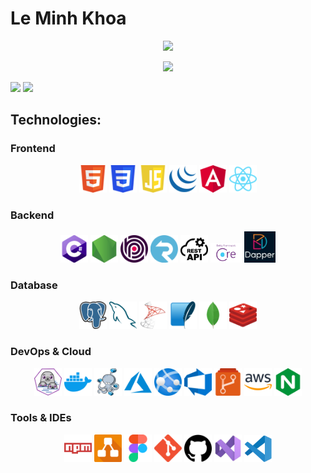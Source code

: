 # Le Minh Khoa

<p align='center'>
<!-- <img src='https://github-profile-trophy.vercel.app/?username=tynab&theme=dracula&column=6'> -->
<img src='https://hacked-github-stat-trophies.vercel.app/?username=p3t3r276&theme=dracula&column=11'>
</p>

<p align='center'>
<img src='https://github-widgetbox.vercel.app/api/profile?username=p3t3r276&data=followers,repositories,stars,commits'>
</p>


<p align='left'>
<!-- <img algin='left' width='49%' src='https://github-readme-stats.vercel.app/api?username=tynab&count_private=true&show_icons=true&theme=dracula' /> -->
<img algin='left' width='49.7%' src='https://readme-stats-fabio-vicente.vercel.app/api?username=p3t3r276&count_private=true&show_icons=true&theme=dracula' />
<img algin='right' width='49.7%' src='https://github-readme-streak-stats.herokuapp.com/?user=p3t3r276&theme=dracula' />
</p>

## Technologies:

### Frontend

<p align='center'>
    <img src='pics/HTML.png' width='44' title='HTML'>
    <img src='pics/CSS.png' width='44' title='CSS'>
    <img src='pics/JS.png' width='44' title='JavaScript'>
    <img src='pics/jQuery.png' width='44' title='jQuery'>
    <img src='pics/Angular.png' width='44' title='Angular'>
    <img src='pics/React.png' width='44' title='React'>
</p>

### Backend

<p align='center'>
    <img src='pics/CS.png' width='44' title='C#'>
    <img src='pics/Nodejs.png' width='44' title='Node.js'>
    <img src='pics/ABP.png' width='44' title='ABP Framework'>
    <img src='pics/SignalR.png' width='44' title='SignalR'>
    <img src='pics/restapi.png' width='44' title='Rest API'>
    <img src='pics/ef-core-2.png' width='50' title='Entity Framework Core'>
    <img src='pics/dapper.png' width='50' title='Dapper'>
</p>

### Database

<p align='center'>
    <img src='pics/Postgre.png' width='44' title='PostgreSQL'>
    <img src='pics/MySQL.png' width='44' title='MySQL'>
    <img src='pics/MSSS.png' width='44' title='Microsoft SQL Server'>
    <img src='pics/SqLite.png' width='44' title='SQLite'>
    <img src='pics/MongoDb.png' width='44' title='MongoDB'>
    <img src='pics/Redis.png' width='44' title='Redis'>
</p>

### DevOps & Cloud

<p align='center'>
    <img src='pics/Podman.png' width='44' title='Podman'>
    <img src='pics/Docker.png' width='44' title='Docker'>
    <img src='pics/DockerCompose.png' width='44' title='Docker Compose'>
    <img src='pics/Azure.png' width='44' title='Azure'>
    <img src='pics/AzureAppService.png' width='44' title='Azure App Service'>
    <img src='pics/AzureDevops.png' width='44' title='Azure Devops'>
    <img src='pics/AzureRepos.png' width='44' title='Azure Repos'>
    <img src='pics/AWS.png' width='44' title='Amazon Web Services'>
    <img src='pics/NGINX.png' width='44' title='NGINX'>
</p>

### Tools & IDEs

<p align='center'>
    <img src='pics/npm.png' width='44' title='node package manager'>
    <img src='pics/drawio.png' width='44' title='draw.io'>
    <img src='pics/Figma.png' width='44' title='Figma'>
    <img src='pics/Git.png' width='44' title='Git'>
    <img src='pics/Github.png' width='44' title='Github'>
    <img src='pics/visualstudio.jpg' width='44' title='Visual Studio'>
    <img src='pics/code.svg' width='44' title='Visual Studio Code'>
</p>
